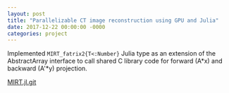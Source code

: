 ```yaml
---
layout: post
title: "Parallelizable CT image reconstruction using GPU and Julia"
date: 2017-12-22 00:00:00 -0000
categories: project
---
```


Implemented `MIRT_fatrix2{T<:Number}` Julia type as an extension of the
AbstractArray interface to call shared C library code for forward (A\*x)
and backward (A'\*y) projection.

[MIRT.jl.git][MIRT.jl.git]

[MIRT.jl.git]: https://github.com/JeffFessler/MIRT.jl
